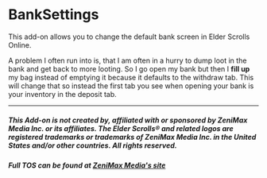 # BankSettings

This add-on allows you to change the default bank screen in Elder Scrolls Online.

A problem I often run into is, that I am often in a hurry to dump loot in the bank and get back to more looting. So I go open my bank but then I **fill up** my bag instead of emptying it because it defaults to the withdraw tab. This will change that so instead the first tab you see when opening your bank is your inventory in the deposit tab.

---

##### This Add-on is not created by, affiliated with or sponsored by ZeniMax Media Inc. or its affiliates. The Elder Scrolls® and related logos are registered trademarks or trademarks of ZeniMax Media Inc. in the United States and/or other countries. All rights reserved.

##### Full TOS can be found at [ZeniMax Media's site](https://account.elderscrollsonline.com/add-on-terms)

